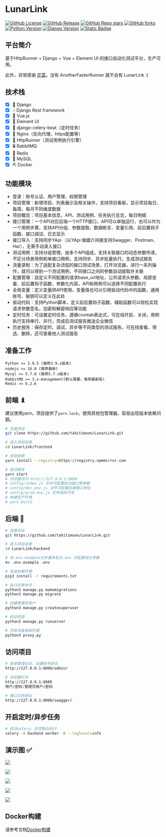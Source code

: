 # LunarLink
[![GitHub License](https://img.shields.io/github/license/tahitimoon/LunarLink?color=yellow)](https://github.com/tahitimoon/LunarLink/blob/main/LICENSE)
[![GitHub Release](https://img.shields.io/github/v/release/tahitimoon/LunarLink)](https://github.com/tahitimoon/LunarLink/releases)
[![GitHub Repo stars](https://img.shields.io/github/stars/tahitimoon/LunarLink)](https://github.com/tahitimoon/LunarLink/stargazers)
[![GitHub forks](https://img.shields.io/github/forks/tahitimoon/LunarLink)](https://github.com/tahitimoon/LunarLink/fork)
[![Python Version](https://img.shields.io/badge/Python-%3E%3D3.9.5-green)](https://python.org/)
[![Django Version](https://img.shields.io/badge/Django-3.2-blue)](https://docs.djangoproject.com/zh-hans/3.2/)
[![Static Badge](https://img.shields.io/badge/Node-%3E%3D16.0.0-brightgreen)](https://nodejs.org/en)


## 平台简介

基于HttpRunner + Django + Vue + Element UI 的接口自动化测试平台，生产可用。

此外，非常感谢 [花菜](https://github.com/lihuacai168)。没有 AnotherFasterRunner 就不会有 LunarLink :)

## 技术栈

- [x]  🎨 Django
- [x]  🎶 Django Rest framework
- [x]  🎉 Vue.js
- [x]  🎃 Element UI
- [x] 🏐 django-celery-beat（定时任务）
- [x]  🎲 Nginx（反向代理，https配置等）
- [x] 👟 HttpRunner（测试用例执行引擎）
- [x]  🔒 RabbitMQ
- [x]  🚚 Redis
- [x]  💎 MySQL
- [x] ⛏ Docker

## 功能模块

- 登录：账号认证、用户管理、权限管理
- 项目管理：新增项目、列表展示及相关操作，支持项目看板，显示项目每日、每周、每月不同维度数据
- 项目概览：项目基本信息，API、测试用例、任务执行总览，每日明细
- 接口管理：一个API对应后端一个HTTP接口，API可以单独运行，也可以作为一个用例步骤，支持API分组、参数提取、数据断言、变量引用、前后置钩子函数、接口调试、日志显示
- 接口导入：支持同步YApi （以YApi 做媒介间接支持Swagger、Postman、Har），无需手动录入接口
- 测试用例：支持分组管理，由多个API组成，支持关联接口的动态参数传递，不区分场景用例和单接口用例，支持同步、异步批量执行，生成测试报告
- 流量录制：为了适配复杂流程的接口测试场景，打开浏览器，进行一系列操作，就可以得到一个测试用例，不同接口之间的参数自动提取并关联
- 配置管理：自定义不同配置的请求base_url地址，公共请求头参数、局部变量、前后置钩子函数、参数化内容，API和用例可以选择不同配置执行
- 全局变量：定义变量供API使用，变量值也可以引用驱动代码中的函数，通用账号、秘钥可以定义在此处
- 驱动代码：支持Python脚本，定义前后置钩子函数、辅助函数可以轻松实现请求参数签名，加密和解密响应等功能
- 定时任务：可设置定时任务，遵循crontab表达式，可在线开启、关闭，用例执行支持串行、并行，完成后测试报告推送企业微信
- 历史报告：保存定时、调试、异步等不同类型的测试报告，可在线查看、筛选、删除，还可查看他人测试报告

##  准备工作

```
Python >= 3.9.5 (推荐3.9.x版本)
nodejs >= 16.0 (推荐最新)
Mysql >= 5.7.0 (推荐5.7.x版本)
RabbitMQ >= 3.x-management(默认需要，推荐最新版)
Redis >= 6.2.6
```

##  前端 ♝

建议使用yarn，项目提供了`yarn.lock`，使用其他包管理器，容易出现版本依赖问题。

```bash
# 克隆项目
git clone https://github.com/tahitimoon/LunarLink.git

# 进入项目目录
cd LunarLink/frontend

# 安装依赖
yarn install --registry=https://registry.npmmirror.com

# 启动服务
yarn start
# 浏览器访问 http://127.0.0.1:8888
# config/index.js 文件可配置启动端口等参数
# config/dev.env.js 文件可配置后端接口地址
# config/prod.env.js 文件保持不变
# 构建生产环境
# yarn build
```

##  后端 💈

```bash
# 克隆项目
git https://github.com/tahitimoon/LunarLink.git

# 进入项目目录
cd LunarLink/backend

# 将.env.example文件重命名为.env 并配置相关参数
mv .env.example .env

# 安装依赖环境
pip3 install -r requirements.txt

# 执行迁移命令：
python3 manage.py makemigrations
python3 manage.py migrate

# 创建管理员用户
python3 manage.py createsuperuser

# 启动项目
python3 manage.py runserver

# 开启流量录制代理
python3 proxy.py
```

##  访问项目

```bash
# 登录管理后台，设置账号姓名
http://127.0.0.1:8000/admin/

# 浏览器打开
http://127.0.0.1:8888
用户/密码:管理员用户/密码

# 接口文档地址
http://127.0.0.1:8000/swagger/
```

## 开启定时/异步任务

```bash
# 启动celery，在控制台执行
celery -A backend worker -B --loglevel=info
```

##  演示图 ✅

![](screenshots/1.png)

![](screenshots/2.png)

![](screenshots/3.png)

![](screenshots/4.png)

![](screenshots/5.gif)

##  Docker构建
请参考文档[Docker构建](deployment/README.md)
